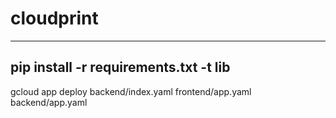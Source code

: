 # cloudprint
-------------
pip install -r requirements.txt -t lib
-------------
 gcloud app deploy backend/index.yaml frontend/app.yaml backend/app.yaml